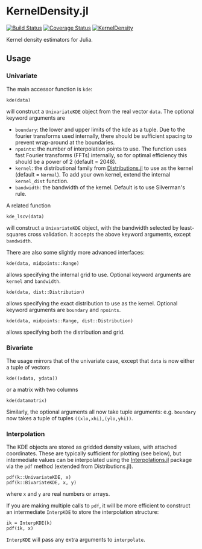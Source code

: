 # KernelDensity.jl

[![Build Status](https://travis-ci.org/JuliaStats/KernelDensity.jl.svg?branch=master)](https://travis-ci.org/JuliaStats/KernelDensity.jl)
[![Coverage Status](https://coveralls.io/repos/github/JuliaStats/KernelDensity.jl/badge.svg)](https://coveralls.io/github/JuliaStats/KernelDensity.jl)
[![KernelDensity](http://pkg.julialang.org/badges/KernelDensity_0.6.svg)](http://pkg.julialang.org/?pkg=KernelDensity)

Kernel density estimators for Julia.

## Usage

### Univariate
The main accessor function is `kde`:

```
kde(data)
```

will construct a `UnivariateKDE` object from the real vector `data`. The
optional keyword arguments are
* `boundary`: the lower and upper limits of the kde as a tuple. Due to the
  fourier transforms used internally, there should be sufficient spacing to
  prevent wrap-around at the boundaries.
* `npoints`: the number of interpolation points to use. The function uses
  fast Fourier transforms (FFTs) internally, so for optimal efficiency this
  should be a power of 2 (default = 2048).
* `kernel`: the distributional family from
  [Distributions.jl](https://github.com/JuliaStats/Distributions.jl) to use as
  the kernel (default = `Normal`). To add your own kernel, extend the internal
  `kernel_dist` function.
* `bandwidth`: the bandwidth of the kernel. Default is to use Silverman's
  rule.

A related function

``` kde_lscv(data) ```

will construct a `UnivariateKDE` object, with the bandwidth selected by
least-squares cross validation. It accepts the above keyword arguments, except
`bandwidth`.


There are also some slightly more advanced interfaces:
```
kde(data, midpoints::Range)
```
allows specifying the internal grid to use. Optional keyword arguments are
`kernel` and `bandwidth`.

```
kde(data, dist::Distribution)
```
allows specifying the exact distribution to use as the kernel. Optional
keyword arguments are `boundary` and `npoints`.

```
kde(data, midpoints::Range, dist::Distribution)
```
allows specifying both the distribution and grid.

### Bivariate

The usage mirrors that of the univariate case, except that `data` is now
either a tuple of vectors
```
kde((xdata, ydata))
```
or a matrix with two columns
```
kde(datamatrix)
```
Similarly, the optional arguments all now take tuple arguments:
e.g. `boundary` now takes a tuple of tuples `((xlo,xhi),(ylo,yhi))`.

### Interpolation

The KDE objects are stored as gridded density values, with attached
coordinates. These are typically sufficient for plotting (see below), but
intermediate values can be interpolated using the
[Interpolations.jl](https://github.com/tlycken/Interpolations.jl) package via the `pdf` method
(extended from Distributions.jl).

```
pdf(k::UnivariateKDE, x)
pdf(k::BivariateKDE, x, y)
```

where `x` and `y` are real numbers or arrays.

If you are making multiple calls to `pdf`, it will be more efficient to
construct an intermediate `InterpKDE` to store the interpolation structure:

```
ik = InterpKDE(k)
pdf(ik, x)
```

`InterpKDE` will pass any extra arguments to `interpolate`.

